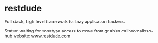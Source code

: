# restdude
Full stack, high level framework for lazy application hackers.

Status: waiting for sonatype access to move from gr.abiss.calipso:calipso-hub
website: www.restdude.com
